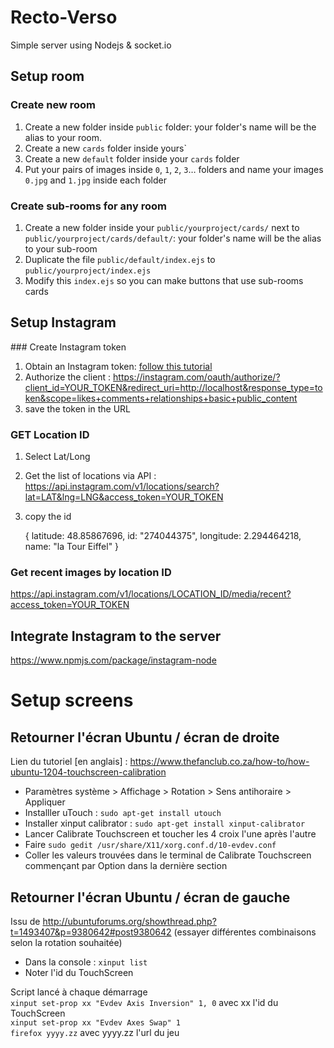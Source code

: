 # Recto-Verso

Simple server using Nodejs & socket.io

## Setup room

### Create new room

1. Create a new folder inside `public` folder: your folder's name will be the alias to your room.
2. Create a new `cards` folder inside yours`
3. Create a new `default` folder inside your `cards` folder
4. Put your pairs of images inside `0`, `1`, `2`, `3`… folders and name your images `0.jpg` and `1.jpg` inside each folder

### Create sub-rooms for any room

1. Create a new folder inside your `public/yourproject/cards/` next to `public/yourproject/cards/default/`: your folder's name will be the alias to your sub-room
2. Duplicate the file `public/default/index.ejs` to `public/yourproject/index.ejs`
3. Modify this `index.ejs` so you can make buttons that use sub-rooms cards

## Setup Instagram

### Create Instagram token

1. Obtain an Instagram token: [follow this tutorial](http://jelled.com/instagram/access-token)
2. Authorize the client : https://instagram.com/oauth/authorize/?client_id=YOUR_TOKEN&redirect_uri=http://localhost&response_type=token&scope=likes+comments+relationships+basic+public_content
3. save the token in the URL

### GET Location ID

1. Select Lat/Long
2. Get the list of locations via API : https://api.instagram.com/v1/locations/search?lat=LAT&lng=LNG&access_token=YOUR_TOKEN
3. copy the id

    {
    latitude: 48.85867696,
    id: "274044375",
    longitude: 2.294464218,
    name: "la Tour Eiffel"
    }

### Get recent images by location ID

https://api.instagram.com/v1/locations/LOCATION_ID/media/recent?access_token=YOUR_TOKEN


## Integrate Instagram to the server

https://www.npmjs.com/package/instagram-node

# Setup screens

## Retourner l'écran Ubuntu / écran de droite
Lien du tutoriel [en anglais] : https://www.thefanclub.co.za/how-to/how-ubuntu-1204-touchscreen-calibration

* Paramètres système > Affichage > Rotation > Sens antihoraire > Appliquer
* Installler uTouch : `sudo apt-get install utouch`
* Installer xinput calibrator : `sudo apt-get install xinput-calibrator`
* Lancer Calibrate Touchscreen et toucher les 4 croix l'une après l'autre
* Faire `sudo gedit /usr/share/X11/xorg.conf.d/10-evdev.conf`
* Coller les valeurs trouvées dans le terminal de Calibrate Touchscreen commençant par Option dans la dernière section

## Retourner l'écran Ubuntu / écran de gauche
Issu de http://ubuntuforums.org/showthread.php?t=1493407&p=9380642#post9380642 (essayer différentes combinaisons selon la rotation souhaitée)

* Dans la console : `xinput list`
* Noter l'id du TouchScreen

Script lancé à chaque démarrage  
`xinput set-prop xx "Evdev Axis Inversion" 1, 0` avec xx l'id du TouchScreen  
`xinput set-prop xx "Evdev Axes Swap" 1`  
`firefox yyyy.zz` avec yyyy.zz l'url du jeu

